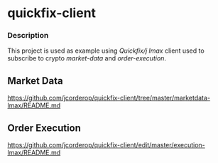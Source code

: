 # quickfix-client

### Description

This project is used as example using *Quickfix/j lmax* client used to subscribe to crypto *market-data* and *order-execution*.

## Market Data

https://github.com/jcorderop/quickfix-client/tree/master/marketdata-lmax/README.md

## Order Execution

https://github.com/jcorderop/quickfix-client/edit/master/execution-lmax/README.md
